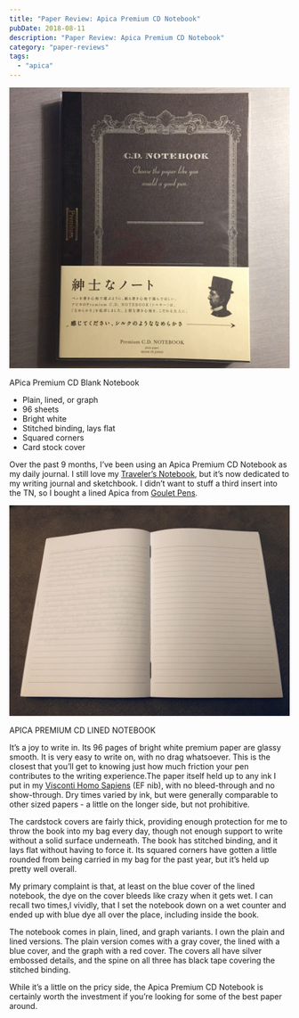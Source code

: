 ```yaml
---
title: "Paper Review: Apica Premium CD Notebook"
pubDate: 2018-08-11
description: "Paper Review: Apica Premium CD Notebook"
category: "paper-reviews"
tags:
  - "apica"
---
```


![Apica Premium CD Blank Notebook](notebook1.jpg)

APica Premium CD Blank Notebook

- Plain, lined, or graph
- 96 sheets
- Bright white
- Stitched binding, lays flat
- Squared corners
- Card stock cover

Over the past 9 months, I’ve been using an Apica Premium CD Notebook as my daily journal. I still love my [Traveler’s Notebook](/blog/2015/12/29/midori-travelers-notebook), but it’s now dedicated to my writing journal and sketchbook. I didn’t want to stuff a third insert into the TN, so I bought a lined Apica from [Goulet Pens](https://www.gouletpens.com/collections/apica/products/apica-premium-cd-a5-notebook-blue-lined?variant=11884609765419).

![APICA PREMIUM CD LINED NOTEBOOK](notebook2.jpg)

APICA PREMIUM CD LINED NOTEBOOK

It’s a joy to write in. Its 96 pages of bright white premium paper are glassy smooth. It is very easy to write on, with no drag whatsoever. This is the closest that you’ll get to knowing just how much friction your pen contributes to the writing experience.The paper itself held up to any ink I put in my [Visconti Homo Sapiens](/blog/2011/11/20/pen-review-visconti-homo-sapiens/) (EF nib), with no bleed-through and no show-through. Dry times varied by ink, but were generally comparable to other sized papers - a little on the longer side, but not prohibitive.

The cardstock covers are fairly thick, providing enough protection for me to throw the book into my bag every day, though not enough support to write without a solid surface underneath. The book has stitched binding, and it lays flat without having to force it. Its squared corners have gotten a little rounded from being carried in my bag for the past year, but it’s held up pretty well overall.

My primary complaint is that, at least on the blue cover of the lined notebook, the dye on the cover bleeds like crazy when it gets wet. I can recall two times,l vividly, that I set the notebook down on a wet counter and ended up with blue dye all over the place, including inside the book.

The notebook comes in plain, lined, and graph variants. I own the plain and lined versions. The plain version comes with a gray cover, the lined with a blue cover, and the graph with a red cover. The covers all have silver embossed details, and the spine on all three has black tape covering the stitched binding.

While it’s a little on the pricy side, the Apica Premium CD Notebook is certainly worth the investment if you’re looking for some of the best paper around.
